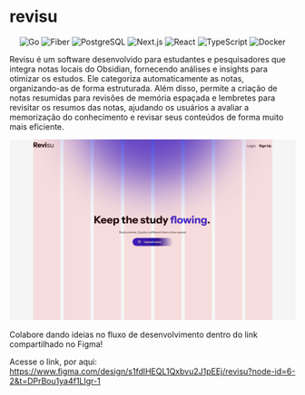 # revisu

<p align="center">
  <img src="https://img.shields.io/badge/Go-00ADD8?style=for-the-badge&logo=go&logoColor=white" alt="Go">
  <img src="https://img.shields.io/badge/Fiber-009688?style=for-the-badge&logo=fiber&logoColor=white" alt="Fiber">
  <img src="https://img.shields.io/badge/PostgreSQL-316192?style=for-the-badge&logo=postgresql&logoColor=white" alt="PostgreSQL">
  <img src="https://img.shields.io/badge/Next.js-000000?style=for-the-badge&logo=next.js&logoColor=white" alt="Next.js">
  <img src="https://img.shields.io/badge/React-61DAFB?style=for-the-badge&logo=react&logoColor=white" alt="React">
  <img src="https://img.shields.io/badge/TypeScript-3178C6?style=for-the-badge&logo=typescript&logoColor=white" alt="TypeScript">
  <img src="https://img.shields.io/badge/Docker-2496ED?style=for-the-badge&logo=docker&logoColor=white" alt="Docker">
</p>

Revisu é um software desenvolvido para estudantes e pesquisadores que integra notas locais do Obsidian, fornecendo análises e insights para otimizar os estudos. Ele categoriza automaticamente as notas, organizando-as de forma estruturada. Além disso, permite a criação de notas resumidas para revisões de memória espaçada e lembretes para revisitar os resumos das notas, ajudando os usuários a avaliar a memorização do conhecimento e revisar seus conteúdos de forma muito mais eficiente.

<img src="assets/apresentation-revisu.png" alt="Diagrama" width="1920">

Colabore dando ideias no fluxo de desenvolvimento dentro do link compartilhado no Figma!

Acesse o link, por aqui: https://www.figma.com/design/s1fdlHEQL1Qxbvu2J1pEEj/revisu?node-id=6-2&t=DPrBou1ya4f1LIgr-1
